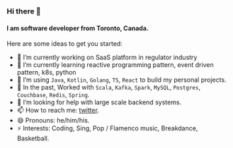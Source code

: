 ### Hi there 👋

#### I am software developer from Toronto, Canada.  


Here are some ideas to get you started:

- 🔭 I’m currently working on SaaS platform in regulator industry  
- 🌱 I’m currently learning reactive programming pattern, event driven pattern, k8s, python 
- 👯 I’m using `Java`, `Kotlin`, `Golang`, `TS`, `React` to build my personal projects.  
- 💼 In the past,  Worked with `Scala`,  `Kafka`, `Spark`, `MySQL`, `Postgres`, `Couchbase`, `Redis`, `Spring`.  
- 🤔 I’m looking for help with large scale backend systems.
- 📫 How to reach me: [twitter](https://twitter.com/LingtaoMeng1).
- 😄 Pronouns: he/him/his.
- ⚡  Interests: Coding, Sing, Pop / Flamenco music, Breakdance, Basketball. 